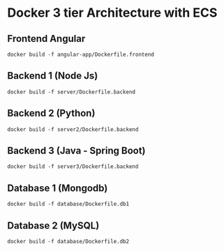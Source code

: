 # Docker 3 tier Architecture with ECS

## Frontend Angular
```
docker build -f angular-app/Dockerfile.frontend
```

## Backend 1 (Node Js)
```
docker build -f server/Dockerfile.backend
```

## Backend 2 (Python)
```
docker build -f server2/Dockerfile.backend
```

## Backend 3 (Java - Spring Boot)
```
docker build -f server3/Dockerfile.backend
```

## Database 1 (Mongodb)
```
docker build -f database/Dockerfile.db1
```

## Database 2 (MySQL)
```
docker build -f database/Dockerfile.db2
```
